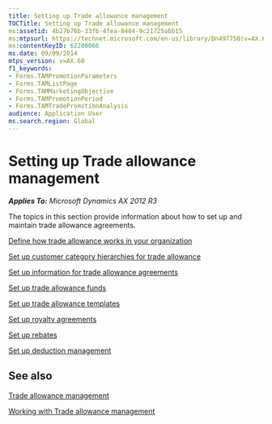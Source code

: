 ```yaml
---
title: Setting up Trade allowance management
TOCTitle: Setting up Trade allowance management
ms:assetid: 4b27b76b-33fb-4fea-8404-9c21725abb15
ms:mtpsurl: https://technet.microsoft.com/en-us/library/Dn497750(v=AX.60)
ms:contentKeyID: 62200066
ms.date: 09/09/2014
mtps_version: v=AX.60
f1_keywords:
- Forms.TAMPromotionParameters
- Forms.TAMListPage
- Forms.TAMMarketingObjective
- Forms.TAMPromotionPeriod
- Forms.TAMTradePromotionAnalysis
audience: Application User
ms.search.region: Global
---
```


# Setting up Trade allowance management 


_**Applies To:** Microsoft Dynamics AX 2012 R3_

The topics in this section provide information about how to set up and maintain trade allowance agreements.

[Define how trade allowance works in your organization](define-how-trade-allowance-works-in-your-organization.md)

[Set up customer category hierarchies for trade allowance](set-up-customer-category-hierarchies-for-trade-allowance.md)

[Set up information for trade allowance agreements](set-up-information-for-trade-allowance-agreements.md)

[Set up trade allowance funds](set-up-trade-allowance-funds.md)

[Set up trade allowance templates](set-up-trade-allowance-templates.md)

[Set up royalty agreements](set-up-royalty-agreements.md)

[Set up rebates](set-up-rebates.md)

[Set up deduction management](set-up-deduction-management.md)

## See also

[Trade allowance management](trade-allowance-management.md)

[Working with Trade allowance management](working-with-trade-allowance-management.md)

  


